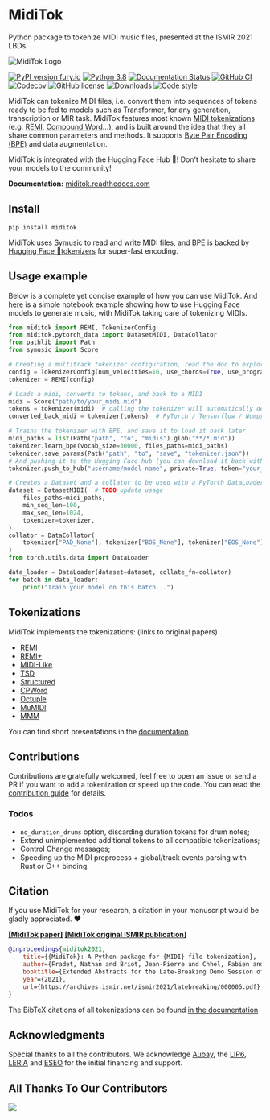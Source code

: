# MidiTok

Python package to tokenize MIDI music files, presented at the ISMIR 2021 LBDs.

![MidiTok Logo](docs/assets/logo.png?raw=true "")

[![PyPI version fury.io](https://badge.fury.io/py/miditok.svg)](https://pypi.python.org/pypi/miditok/)
[![Python 3.8](https://img.shields.io/badge/python-3.8+-blue.svg)](https://www.python.org/downloads/release/)
[![Documentation Status](https://readthedocs.org/projects/miditok/badge/?version=latest)](https://miditok.readthedocs.io/en/latest/?badge=latest)
[![GitHub CI](https://github.com/Natooz/MidiTok/actions/workflows/pytest.yml/badge.svg)](https://github.com/Natooz/MidiTok/actions/workflows/pytest.yml)
[![Codecov](https://img.shields.io/codecov/c/github/Natooz/MidiTok)](https://codecov.io/gh/Natooz/MidiTok)
[![GitHub license](https://img.shields.io/github/license/Natooz/MidiTok.svg)](https://github.com/Natooz/MidiTok/blob/main/LICENSE)
[![Downloads](https://static.pepy.tech/badge/miditok)](https://pepy.tech/project/MidiTok)
[![Code style](https://img.shields.io/badge/code%20style-ruff-000000.svg)](https://github.com/astral-sh/ruff)

MidiTok can tokenize MIDI files, i.e. convert them into sequences of tokens ready to be fed to models such as Transformer, for any generation, transcription or MIR task.
MidiTok features most known [MIDI tokenizations](https://miditok.readthedocs.io/en/latest/tokenizations.html) (e.g. [REMI](https://arxiv.org/abs/2002.00212), [Compound Word](https://arxiv.org/abs/2101.02402)...), and is built around the idea that they all share common parameters and methods. It supports [Byte Pair Encoding (BPE)](https://arxiv.org/abs/2301.11975) and data augmentation.

MidiTok is integrated with the Hugging Face Hub 🤗! Don't hesitate to share your models to the community!

**Documentation:** [miditok.readthedocs.com](https://miditok.readthedocs.io/en/latest/index.html)

## Install

```shell
pip install miditok
```
MidiTok uses [Symusic](https://github.com/Yikai-Liao/symusic) to read and write MIDI files, and BPE is backed by [Hugging Face 🤗tokenizers](https://github.com/huggingface/tokenizers) for super-fast encoding.

## Usage example

Below is a complete yet concise example of how you can use MidiTok. And [here](colab-notebooks/Full_Example_HuggingFace_GPT2_Transformer.ipynb) is a simple notebook example showing how to use Hugging Face models to generate music, with MidiTok taking care of tokenizing MIDIs.

```python
from miditok import REMI, TokenizerConfig
from miditok.pytorch_data import DatasetMIDI, DataCollator
from pathlib import Path
from symusic import Score

# Creating a multitrack tokenizer configuration, read the doc to explore other parameters
config = TokenizerConfig(num_velocities=16, use_chords=True, use_programs=True)
tokenizer = REMI(config)

# Loads a midi, converts to tokens, and back to a MIDI
midi = Score("path/to/your_midi.mid")
tokens = tokenizer(midi)  # calling the tokenizer will automatically detect MIDIs, paths and tokens
converted_back_midi = tokenizer(tokens)  # PyTorch / Tensorflow / Numpy tensors supported

# Trains the tokenizer with BPE, and save it to load it back later
midi_paths = list(Path("path", "to", "midis").glob("**/*.mid"))
tokenizer.learn_bpe(vocab_size=30000, files_paths=midi_paths)
tokenizer.save_params(Path("path", "to", "save", "tokenizer.json"))
# And pushing it to the Hugging Face hub (you can download it back with .from_pretrained)
tokenizer.push_to_hub("username/model-name", private=True, token="your_hf_token")

# Creates a Dataset and a collator to be used with a PyTorch DataLoader to train a model
dataset = DatasetMIDI(  # TODO update usage
    files_paths=midi_paths,
    min_seq_len=100,
    max_seq_len=1024,
    tokenizer=tokenizer,
)
collator = DataCollator(
    tokenizer["PAD_None"], tokenizer["BOS_None"], tokenizer["EOS_None"]
)
from torch.utils.data import DataLoader

data_loader = DataLoader(dataset=dataset, collate_fn=collator)
for batch in data_loader:
    print("Train your model on this batch...")
```

## Tokenizations

MidiTok implements the tokenizations: (links to original papers)
* [REMI](https://dl.acm.org/doi/10.1145/3394171.3413671)
* [REMI+](https://openreview.net/forum?id=NyR8OZFHw6i)
* [MIDI-Like](https://link.springer.com/article/10.1007/s00521-018-3758-9)
* [TSD](https://arxiv.org/abs/2301.11975)
* [Structured](https://arxiv.org/abs/2107.05944)
* [CPWord](https://ojs.aaai.org/index.php/AAAI/article/view/16091)
* [Octuple](https://aclanthology.org/2021.findings-acl.70)
* [MuMIDI](https://dl.acm.org/doi/10.1145/3394171.3413721)
* [MMM](https://arxiv.org/abs/2008.06048)

You can find short presentations in the [documentation](https://miditok.readthedocs.io/en/latest/tokenizations.html).

## Contributions

Contributions are gratefully welcomed, feel free to open an issue or send a PR if you want to add a tokenization or speed up the code. You can read the [contribution guide](CONTRIBUTING.md) for details.

### Todos

* `no_duration_drums` option, discarding duration tokens for drum notes;
* Extend unimplemented additional tokens to all compatible tokenizations;
* Control Change messages;
* Speeding up the MIDI preprocess + global/track events parsing with Rust or C++ binding.

## Citation

If you use MidiTok for your research, a citation in your manuscript would be gladly appreciated. ❤️

[**[MidiTok paper]**](https://arxiv.org/abs/2310.17202)
[**[MidiTok original ISMIR publication]**](https://archives.ismir.net/ismir2021/latebreaking/000005.pdf)
```bibtex
@inproceedings{miditok2021,
    title={{MidiTok}: A Python package for {MIDI} file tokenization},
    author={Fradet, Nathan and Briot, Jean-Pierre and Chhel, Fabien and El Fallah Seghrouchni, Amal and Gutowski, Nicolas},
    booktitle={Extended Abstracts for the Late-Breaking Demo Session of the 22nd International Society for Music Information Retrieval Conference},
    year={2021},
    url={https://archives.ismir.net/ismir2021/latebreaking/000005.pdf},
}
```

The BibTeX citations of all tokenizations can be found [in the documentation](https://miditok.readthedocs.io/en/latest/citations.html)


## Acknowledgments

Special thanks to all the contributors.
We acknowledge [Aubay](https://blog.aubay.com/index.php/language/en/home/?lang=en), the [LIP6](https://www.lip6.fr/?LANG=en), [LERIA](http://blog.univ-angers.fr/leria/n) and [ESEO](https://eseo.fr/en) for the initial financing and support.

## All Thanks To Our Contributors

<a href="https://github.com/Natooz/MidiTok/graphs/contributors">
  <img src="https://contrib.rocks/image?repo=Natooz/MidiTok" />
</a>
